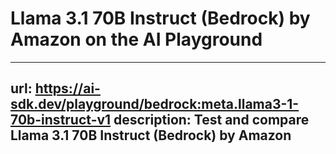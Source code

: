 # Llama 3.1 70B Instruct (Bedrock) by Amazon on the AI Playground


---
url: https://ai-sdk.dev/playground/bedrock:meta.llama3-1-70b-instruct-v1
description: Test and compare Llama 3.1 70B Instruct (Bedrock) by Amazon
---
